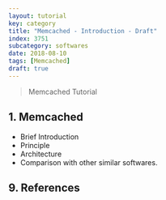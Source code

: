 ```yaml
---
layout: tutorial
key: category
title: "Memcached - Introduction - Draft"
index: 3751
subcategory: softwares
date: 2018-08-10
tags: [Memcached]
draft: true
---
```


> Memcached Tutorial

## 1. Memcached
* Brief Introduction
* Principle
* Architecture
* Comparison with other similar softwares.


## 9. References

